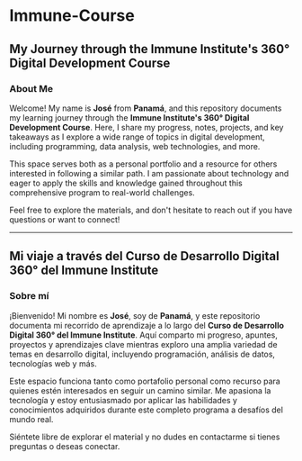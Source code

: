 # Immune-Course

## My Journey through the Immune Institute's 360° Digital Development Course

### About Me

Welcome! My name is **José** from **Panamá**, and this repository documents my learning journey through the __Immune Institute's 360° Digital Development Course__. Here, I share my progress, notes, projects, and key takeaways as I explore a wide range of topics in digital development, including programming, data analysis, web technologies, and more.

This space serves both as a personal portfolio and a resource for others interested in following a similar path. I am passionate about technology and eager to apply the skills and knowledge gained throughout this comprehensive program to real-world challenges.

Feel free to explore the materials, and don't hesitate to reach out if you have questions or want to connect!

---

## Mi viaje a través del Curso de Desarrollo Digital 360° del Immune Institute

### Sobre mí

¡Bienvenido! Mi nombre es **José**, soy de **Panamá**, y este repositorio documenta mi recorrido de aprendizaje a lo largo del __Curso de Desarrollo Digital 360° del Immune Institute__. Aquí comparto mi progreso, apuntes, proyectos y aprendizajes clave mientras exploro una amplia variedad de temas en desarrollo digital, incluyendo programación, análisis de datos, tecnologías web y más.

Este espacio funciona tanto como portafolio personal como recurso para quienes estén interesados en seguir un camino similar. Me apasiona la tecnología y estoy entusiasmado por aplicar las habilidades y conocimientos adquiridos durante este completo programa a desafíos del mundo real.

Siéntete libre de explorar el material y no dudes en contactarme si tienes preguntas o deseas conectar.